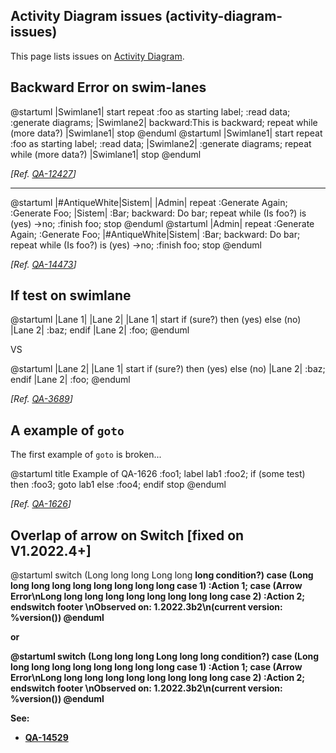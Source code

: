 ## Activity Diagram issues (activity-diagram-issues)

This page lists issues on [Activity Diagram](activity-diagram-beta).


## Backward Error on swim-lanes

<plantuml>
@startuml
|Swimlane1|
start
repeat :foo as starting label;
  :read data;
  :generate diagrams;
|Swimlane2|
backward:This is backward;
repeat while (more data?)
|Swimlane1|
stop
@enduml
</plantuml>

<plantuml>
@startuml
|Swimlane1|
start
repeat :foo as starting label;
  :read data;
|Swimlane2|
  :generate diagrams;
repeat while (more data?)
|Swimlane1|
stop
@enduml
</plantuml>

*[Ref. [QA-12427](https://forum.plantuml.net/12427)]*

----

<plantuml>
@startuml
|#AntiqueWhite|Sistem|
|Admin|
repeat :Generate Again;
:Generate Foo;
|Sistem|
:Bar;
backward: Do bar;
repeat while (Is foo?)  is (yes)
->no;
:finish foo;
stop
@enduml
</plantuml>

<plantuml>
@startuml
|Admin|
repeat :Generate Again;
:Generate Foo;
|#AntiqueWhite|Sistem|
:Bar;
backward: Do bar;
repeat while (Is foo?)  is (yes)
->no;
:finish foo;
stop
@enduml
</plantuml>

*[Ref. [QA-14473](https://forum.plantuml.net/14473)]*


## If test on swimlane

<plantuml>
@startuml
|Lane 1|
|Lane 2|
|Lane 1|
start
if (sure?) then (yes)
else (no)
    |Lane 2|
    :baz;
endif
|Lane 2|
:foo;
@enduml
</plantuml>

VS 

<plantuml>
@startuml
|Lane 2|
|Lane 1|
start
if (sure?) then (yes)
else (no)
    |Lane 2|
    :baz;
endif
|Lane 2|
:foo;
@enduml
</plantuml>


*[Ref. [QA-3689](https://forum.plantuml.net/3689)]*


## A example of `goto`

The first example of `goto` is broken...

<plantuml>
@startuml
title Example of QA-1626
:foo1;
label lab1
:foo2;
if (some test) then
  :foo3;
  goto lab1
else
  :foo4;
endif
stop
@enduml
</plantuml>

*[Ref. [QA-1626](https://forum.plantuml.net/1626/there-refer-existing-activity-inside-activitydiagram-goto?show=2342#a2342)]*


## Overlap of arrow on Switch [fixed on V1.2022.4+]

<plantuml>
@startuml
switch (Long long long Long long <b><color:red>long condition?)
case (Long long long long long long long long long case 1)
   :Action  1;
case (<b><color:red>Arrow Error\nLong long long long long long long long long case 2)
   :Action  2;
endswitch
footer \nObserved on:   1.2022.3b2\n(current version: %version())
@enduml
</plantuml>

or

<plantuml>
@startuml
<style>
activityDiagram {
  MaximumWidth 100
}
</style>
switch (Long long long Long long long condition?)
case (Long long long long long long long long long case 1)
   :Action  1;
case (<b><color:red>Arrow Error\nLong long long long long long long long long case 2)
   :Action  2;
endswitch
footer \nObserved on:   1.2022.3b2\n(current version: %version())
@enduml
</plantuml>

See: 
- [QA-14529](https://forum.plantuml.net/14529/activity-style-allow-style-diamond-internal-label-external)


